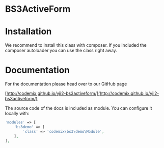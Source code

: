 BS3ActiveForm
=============

# Installation

We recommend to install this class with composer. If you included the
composer autoloader you can use the class right away.

# Documentation

For the documentation please head over to our GitHub page

[http://codemix.github.io/yii2-bs3activeform/](http://codemix.github.io/yii2-bs3activeform/)

The source code of the docs is included as module. You can configure
it locally with:

```php
'modules' => [
    'bs3demo' => [
        'class' => 'codemix\bs3\demo\Module',
    ],
],
```
